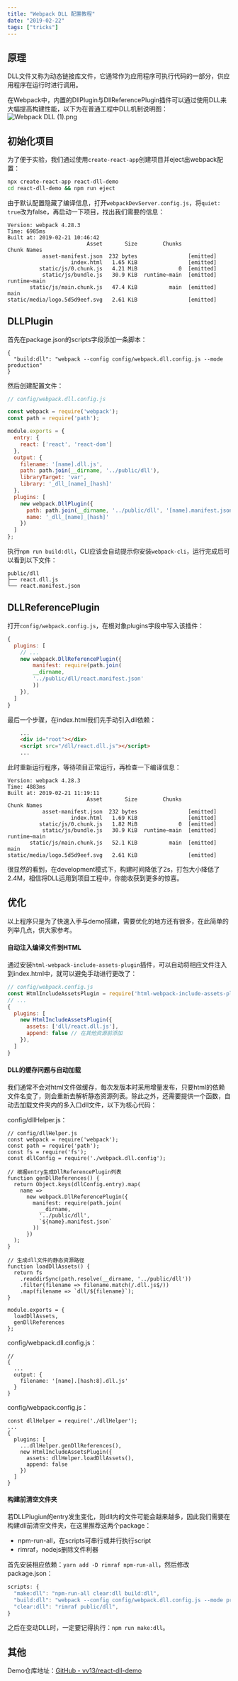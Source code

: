 ```yaml
---
title: "Webpack DLL 配置教程"
date: "2019-02-22"
tags: ["tricks"]
---
```


## 原理
DLL文件又称为动态链接库文件，它通常作为应用程序可执行代码的一部分，供应用程序在运行时进行调用。

在Webpack中，内置的DllPlugin与DllReferencePlugin插件可以通过使用DLL来大幅提高构建性能，以下为在普通工程中DLL机制说明图：
![Webpack DLL (1).png](./webpack_dll.png)

## 初始化项目
为了便于实验，我们通过使用`create-react-app`创建项目并eject出webpack配置：
```sh
npx create-react-app react-dll-demo
cd react-dll-demo && npm run eject
```

由于默认配置隐藏了编译信息，打开`webpackDevServer.config.js`，将`quiet: true`改为false，再启动一下项目，找出我们需要的信息：
```
Version: webpack 4.28.3
Time: 6985ms
Built at: 2019-02-21 10:46:42
                         Asset       Size        Chunks             Chunk Names
           asset-manifest.json  232 bytes                [emitted]
                    index.html   1.65 KiB                [emitted]
          static/js/0.chunk.js   4.21 MiB             0  [emitted]
           static/js/bundle.js   30.9 KiB  runtime~main  [emitted]  runtime~main
       static/js/main.chunk.js   47.4 KiB          main  [emitted]  main
static/media/logo.5d5d9eef.svg   2.61 KiB                [emitted]
```

## DLLPlugin

首先在package.json的scripts字段添加一条脚本：
```
{
  "build:dll": "webpack --config config/webpack.dll.config.js --mode production"
}
```

然后创建配置文件：
```js
// config/webpack.dll.config.js

const webpack = require('webpack');
const path = require('path');

module.exports = {
  entry: {
    react: ['react', 'react-dom']
  },
  output: {
    filename: '[name].dll.js',
    path: path.join(__dirname, '../public/dll'),
    libraryTarget: 'var',
    library: '_dll_[name]_[hash]'
  },
  plugins: [
    new webpack.DllPlugin({
      path: path.join(__dirname, '../public/dll', '[name].manifest.json'),
      name: '_dll_[name]_[hash]'
    })
  ]
};
```

执行`npm run build:dll`，CLI应该会自动提示你安装`webpack-cli`，运行完成后可以看到以下文件：
```
public/dll
├── react.dll.js
└── react.manifest.json
```

## DLLReferencePlugin
打开`config/webpack.config.js`，在根对象plugins字段中写入该插件：
```js
{
  plugins: [
    // ...
    new webpack.DllReferencePlugin({
        manifest: require(path.join(
        __dirname,
        '../public/dll/react.manifest.json'
        ))
    }),
  ]
}
```

最后一个步骤，在index.html我们先手动引入dll依赖：
```html
    ...
    <div id="root"></div>
    <script src="/dll/react.dll.js"></script>
    ...
```

此时重新运行程序，等待项目正常运行，再检查一下编译信息：
```
Version: webpack 4.28.3
Time: 4883ms
Built at: 2019-02-21 11:19:11
                         Asset       Size        Chunks             Chunk Names
           asset-manifest.json  232 bytes                [emitted]
                    index.html   1.69 KiB                [emitted]
          static/js/0.chunk.js   1.82 MiB             0  [emitted]
           static/js/bundle.js   30.9 KiB  runtime~main  [emitted]  runtime~main
       static/js/main.chunk.js   52.1 KiB          main  [emitted]  main
static/media/logo.5d5d9eef.svg   2.61 KiB                [emitted]
```

很显然的看到，在development模式下，构建时间降低了2s，打包大小降低了2.4M，相信将DLL运用到项目工程中，你能收获到更多的惊喜。

## 优化
以上程序只是为了快速入手与demo搭建，需要优化的地方还有很多，在此简单的列举几点，供大家参考。
#### 自动注入编译文件到HTML
通过安装`html-webpack-include-assets-plugin`插件，可以自动将相应文件注入到index.html中，就可以避免手动进行更改了：
```js
// config/webpack.config.js
const HtmlIncludeAssetsPlugin = require('html-webpack-include-assets-plugin');
// ...
{
  plugins: [
    new HtmlIncludeAssetsPlugin({
      assets: ['dll/react.dll.js'],
      append: false // 在其他资源前添加
    }),
  ]
}
```

#### DLL的缓存问题与自动加载
我们通常不会对html文件做缓存，每次发版本时采用增量发布，只要html的依赖文件名变了，则会重新去解析静态资源列表。除此之外，还需要提供一个函数，自动去加载文件夹内的多入口dll文件，以下为核心代码：

config/dllHelper.js：
```
// config/dllHelper.js
const webpack = require('webpack');
const path = require('path');
const fs = require('fs');
const dllConfig = require('./webpack.dll.config');

// 根据entry生成DllReferencePlugin列表
function genDllReferences() {
  return Object.keys(dllConfig.entry).map(
    name =>
      new webpack.DllReferencePlugin({
        manifest: require(path.join(
          __dirname,
          '../public/dll',
          `${name}.manifest.json`
        ))
      })
  );
}

// 生成dll文件的静态资源路径
function loadDllAssets() {
  return fs
    .readdirSync(path.resolve(__dirname, '../public/dll'))
    .filter(filename => filename.match(/.dll.js$/))
    .map(filename => `dll/${filename}`);
}

module.exports = {
  loadDllAssets,
  genDllReferences
};
```

config/webpack.dll.config.js：
```
// 
{
  ...
  output: {
    filename: '[name].[hash:8].dll.js'
  }
}
```

config/webpack.config.js：
```
const dllHelper = require('./dllHelper');
...
{
  plugins: [
    ...dllHelper.genDllReferences(),
    new HtmlIncludeAssetsPlugin({
      assets: dllHelper.loadDllAssets(), 
      append: false
    })
  ]
}
```

#### 构建前清空文件夹
若DLLPlugiun的entry发生变化，则dll内的文件可能会越来越多，因此我们需要在构建dll前清空文件夹，在这里推荐这两个package：
- npm-run-all，在scripts可串行或并行执行script
- rimraf，nodejs删除文件利器

首先安装相应依赖：`yarn add -D rimraf npm-run-all`，然后修改package.json：
```js
scripts: {
  "make:dll": "npm-run-all clear:dll build:dll",
  "build:dll": "webpack --config config/webpack.dll.config.js --mode production",
  "clear:dll": "rimraf public/dll",
}
```

之后在变动DLL时，一定要记得执行：`npm run make:dll`。

## 其他
Demo仓库地址：[GitHub - vv13/react-dll-demo](https://github.com/vv13/demo/tree/master/react-dll-demo)
